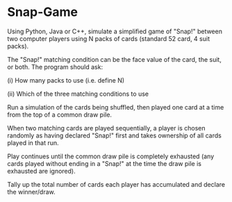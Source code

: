 # Snap-Game


Using Python, Java or C++, simulate a simplified game of "Snap!" between two computer players using N packs of cards (standard 52 card, 4 suit packs).

 

The "Snap!" matching condition can be the face value of the card, the suit, or both. The program should ask:

(i)     How many packs to use (i.e. define N)

(ii)   Which of the three matching conditions to use

 

Run a simulation of the cards being shuffled, then played one card at a time from the top of a common draw pile.

 

When two matching cards are played sequentially, a player is chosen randomly as having declared "Snap!" first and takes ownership of all cards played in that run.


Play continues until the common draw pile is completely exhausted (any cards played without ending in a "Snap!" at the time the draw pile is exhausted are ignored).

 

Tally up the total number of cards each player has accumulated and declare the winner/draw.
